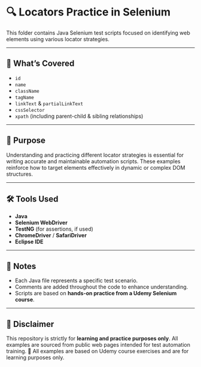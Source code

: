 # 🔍 Locators Practice in Selenium

This folder contains Java Selenium test scripts focused on identifying web elements using various locator strategies.

---

## 📘 What’s Covered

- `id`
- `name`
- `className`
- `tagName`
- `linkText` & `partialLinkText`
- `cssSelector`
- `xpath` (including parent-child & sibling relationships)

---

## 🎯 Purpose

Understanding and practicing different locator strategies is essential for writing accurate and maintainable automation scripts. These examples reinforce how to target elements effectively in dynamic or complex DOM structures.

---

## 🛠 Tools Used

- **Java**
- **Selenium WebDriver**
- **TestNG** (for assertions, if used)
- **ChromeDriver** / **SafariDriver**
- **Eclipse IDE**

---

## 🧪 Notes

- Each Java file represents a specific test scenario.
- Comments are added throughout the code to enhance understanding.
- Scripts are based on **hands-on practice from a Udemy Selenium course**.

---

## 📌 Disclaimer

This repository is strictly for **learning and practice purposes only**. All examples are sourced from public web pages intended for test automation training.
📌 All examples are based on Udemy course exercises and are for learning purposes only.

